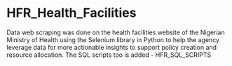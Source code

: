 # HFR_Health_Facilities
Data web scraping was done on the health facilities website of the Nigerian Ministry of Health using the Selenium library in Python to help the agency leverage data for more actionable insights to support policy creation and resource allocation.
The SQL scripts too is added - HFR_SQL_SCRIPTS
